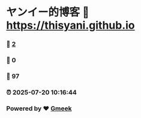 # ヤンイー的博客 :link: https://thisyani.github.io 
### :page_facing_up: [2](https://thisyani.github.io/tag.html) 
### :speech_balloon: 0 
### :hibiscus: 97 
### :alarm_clock: 2025-07-20 10:16:44 
### Powered by :heart: [Gmeek](https://github.com/Meekdai/Gmeek)
